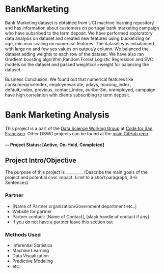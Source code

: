 # BankMarketing
Bank Marketing dataset is obtained from UCI machine learning repository and has information about customers on portugal bank marketing campaign who have subsribed to the term deposit.
We have performed exploratory data analysis on dataset and created new features using bucketizing on age, min max scaling on numerical features.
The dataset was imbalanced with large no and few yes values on output/y column. We balanced the dataset adding weights to each row of the dataset.
We have also ran Gradient boosting algorithm,Random Forest,Logistic Regression and SVC models on the dataset and passed weightcol =weight for balancing the dataset.

Business Conclusion:
We found out that numerical features like consumerpriceindex, employeevarrate, pdays, housing_index, default_index, previous, contact_index, euribor3m, nremployed, campaign have 
high correlation with clients subscribing to term deposit.


# Bank Marketing Analysis
This project is a part of the [Data Science Working Group](http://datascience.codeforsanfrancisco.org) at [Code for San Francisco](http://www.codeforsanfrancisco.org).  Other DSWG projects can be found at the [main GitHub repo](https://github.com/sfbrigade/data-science-wg).

#### -- Project Status: [Active, On-Hold, Completed]

## Project Intro/Objective
The purpose of this project is ________. (Describe the main goals of the project and potential civic impact. Limit to a short paragraph, 3-6 Sentences)

### Partner
* [Name of Partner organization/Government department etc..]
* Website for partner
* Partner contact: [Name of Contact], [slack handle of contact if any]
* If you do not have a partner leave this section out

### Methods Used
* Inferential Statistics
* Machine Learning
* Data Visualization
* Predictive Modeling
* etc.
